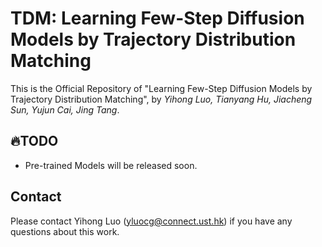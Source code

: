 # TDM: Learning Few-Step Diffusion Models by Trajectory Distribution Matching
This is the Official Repository of "Learning Few-Step Diffusion Models by Trajectory Distribution Matching", by *Yihong Luo, Tianyang Hu, Jiacheng Sun, Yujun Cai, Jing Tang*.


## 🔥TODO 
- Pre-trained Models will be released soon.

## Contact

Please contact Yihong Luo (yluocg@connect.ust.hk) if you have any questions about this work.

